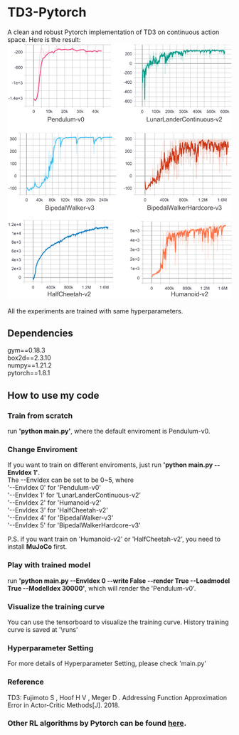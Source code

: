 # TD3-Pytorch
A clean and robust Pytorch implementation of TD3 on continuous action space. Here is the result:  
<img src="https://github.com/XinJingHao/TD3-Pytorch/blob/main/TD3results.png" width=700>

All the experiments are trained with same hyperparameters. 

## Dependencies
gym==0.18.3  
box2d==2.3.10  
numpy==1.21.2  
pytorch==1.8.1  

## How to use my code
### Train from scratch
run **'python main.py'**, where the default enviroment is Pendulum-v0.  
### Change Enviroment
If you want to train on different enviroments, just run **'python main.py --EnvIdex 1'**.  
The --EnvIdex can be set to be 0~5, where   
'--EnvIdex 0' for 'Pendulum-v0'  
'--EnvIdex 1' for 'LunarLanderContinuous-v2'  
'--EnvIdex 2' for 'Humanoid-v2'  
'--EnvIdex 3' for 'HalfCheetah-v2'  
'--EnvIdex 4' for 'BipedalWalker-v3'  
'--EnvIdex 5' for 'BipedalWalkerHardcore-v3' 

P.S. if you want train on 'Humanoid-v2' or 'HalfCheetah-v2', you need to install **MuJoCo** first.
### Play with trained model
run **'python main.py --EnvIdex 0 --write False --render True --Loadmodel True --ModelIdex 30000'**, which will render the 'Pendulum-v0'.  
### Visualize the training curve
You can use the tensorboard to visualize the training curve. History training curve is saved at '\runs'
### Hyperparameter Setting
For more details of Hyperparameter Setting, please check 'main.py'
### Reference
TD3: Fujimoto S , Hoof H V , Meger D . Addressing Function Approximation Error in Actor-Critic Methods[J]. 2018.

### Other RL algorithms by Pytorch can be found [here](https://github.com/XinJingHao/RL-Algorithms-by-Pytorch).
